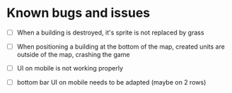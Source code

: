 # Known bugs and issues

- [ ] When a building is destroyed, it's sprite is not replaced by grass
- [ ] When positioning a building at the bottom of the map, created units are outside of the map, crashing the game

- [ ] UI on mobile is not working properly
- [ ] bottom bar UI on mobile needs to be adapted (maybe on 2 rows)
